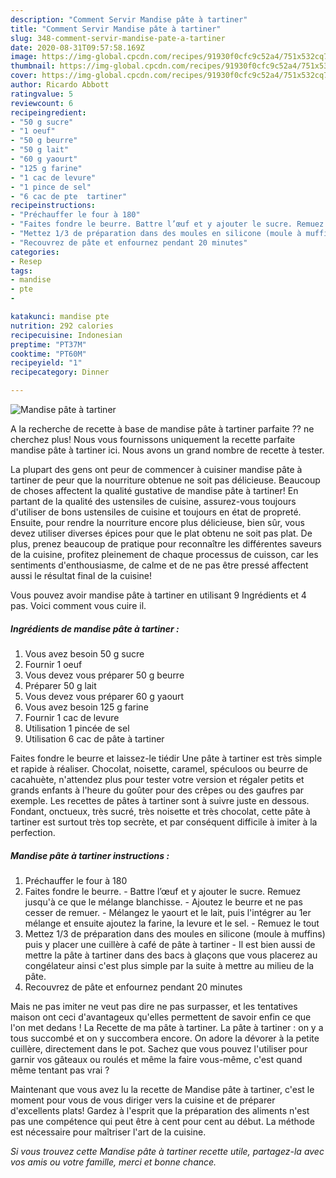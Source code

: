 ```yaml
---
description: "Comment Servir Mandise pâte à tartiner"
title: "Comment Servir Mandise pâte à tartiner"
slug: 348-comment-servir-mandise-pate-a-tartiner
date: 2020-08-31T09:57:58.169Z
image: https://img-global.cpcdn.com/recipes/91930f0cfc9c52a4/751x532cq70/mandise-pate-a-tartiner-photo-principale-de-la-recette.jpg
thumbnail: https://img-global.cpcdn.com/recipes/91930f0cfc9c52a4/751x532cq70/mandise-pate-a-tartiner-photo-principale-de-la-recette.jpg
cover: https://img-global.cpcdn.com/recipes/91930f0cfc9c52a4/751x532cq70/mandise-pate-a-tartiner-photo-principale-de-la-recette.jpg
author: Ricardo Abbott
ratingvalue: 5
reviewcount: 6
recipeingredient:
- "50 g sucre"
- "1 oeuf"
- "50 g beurre"
- "50 g lait"
- "60 g yaourt"
- "125 g farine"
- "1 cac de levure"
- "1 pince de sel"
- "6 cac de pte  tartiner"
recipeinstructions:
- "Préchauffer le four à 180"
- "Faites fondre le beurre. Battre l’œuf et y ajouter le sucre. Remuez jusqu&#39;à ce que le mélange blanchisse. Ajoutez le beurre et ne pas cesser de remuer. Mélangez le yaourt et le lait, puis l&#39;intégrer au 1er mélange et ensuite ajoutez la farine, la levure et le sel. Remuez le tout"
- "Mettez 1/3 de préparation dans des moules en silicone (moule à muffins) puis y placer une cuillère à café de pâte à tartiner Il est bien aussi de mettre la pâte à tartiner dans des bacs à glaçons que vous placerez au congélateur ainsi c&#39;est plus simple par la suite à mettre au milieu de la pâte."
- "Recouvrez de pâte et enfournez pendant 20 minutes"
categories:
- Resep
tags:
- mandise
- pte
- 

katakunci: mandise pte  
nutrition: 292 calories
recipecuisine: Indonesian
preptime: "PT37M"
cooktime: "PT60M"
recipeyield: "1"
recipecategory: Dinner

---
```



![Mandise pâte à tartiner](https://img-global.cpcdn.com/recipes/91930f0cfc9c52a4/751x532cq70/mandise-pate-a-tartiner-photo-principale-de-la-recette.jpg)

A la recherche de recette à base de mandise pâte à tartiner parfaite ?? ne cherchez plus! Nous vous fournissons uniquement la recette parfaite mandise pâte à tartiner ici. Nous avons un grand nombre de recette à tester.

La plupart des gens ont peur de commencer à cuisiner mandise pâte à tartiner de peur que la nourriture obtenue ne soit pas délicieuse. Beaucoup de choses affectent la qualité gustative de mandise pâte à tartiner! En partant de la qualité des ustensiles de cuisine, assurez-vous toujours d'utiliser de bons ustensiles de cuisine et toujours en état de propreté. Ensuite, pour rendre la nourriture encore plus délicieuse, bien sûr, vous devez utiliser diverses épices pour que le plat obtenu ne soit pas plat. De plus, prenez beaucoup de pratique pour reconnaître les différentes saveurs de la cuisine, profitez pleinement de chaque processus de cuisson, car les sentiments d'enthousiasme, de calme et de ne pas être pressé affectent aussi le résultat final de la cuisine!

<!--inarticleads1-->

Vous pouvez avoir mandise pâte à tartiner en utilisant 9 Ingrédients et 4 pas. Voici comment vous cuire il.

##### Ingrédients de mandise pâte à tartiner :

1. Vous avez besoin 50 g sucre
1. Fournir 1 oeuf
1. Vous devez vous préparer 50 g beurre
1. Préparer 50 g lait
1. Vous devez vous préparer 60 g yaourt
1. Vous avez besoin 125 g farine
1. Fournir 1 cac de levure
1. Utilisation 1 pincée de sel
1. Utilisation 6 cac de pâte à tartiner


Faites fondre le beurre et laissez-le tiédir Une pâte à tartiner est très simple et rapide à réaliser. Chocolat, noisette, caramel, spéculoos ou beurre de cacahuète, n&#39;attendez plus pour tester votre version et régaler petits et grands enfants à l&#39;heure du goûter pour des crêpes ou des gaufres par exemple. Les recettes de pâtes à tartiner sont à suivre juste en dessous. Fondant, onctueux, très sucré, très noisette et très chocolat, cette pâte à tartiner est surtout très top secrète, et par conséquent difficile à imiter à la perfection. 

<!--inarticleads2-->

##### Mandise pâte à tartiner instructions :

1. Préchauffer le four à 180
1. Faites fondre le beurre. - Battre l’œuf et y ajouter le sucre. Remuez jusqu&#39;à ce que le mélange blanchisse. - Ajoutez le beurre et ne pas cesser de remuer. - Mélangez le yaourt et le lait, puis l&#39;intégrer au 1er mélange et ensuite ajoutez la farine, la levure et le sel. - Remuez le tout
1. Mettez 1/3 de préparation dans des moules en silicone (moule à muffins) puis y placer une cuillère à café de pâte à tartiner - Il est bien aussi de mettre la pâte à tartiner dans des bacs à glaçons que vous placerez au congélateur ainsi c&#39;est plus simple par la suite à mettre au milieu de la pâte.
1. Recouvrez de pâte et enfournez pendant 20 minutes


Mais ne pas imiter ne veut pas dire ne pas surpasser, et les tentatives maison ont ceci d&#39;avantageux qu&#39;elles permettent de savoir enfin ce que l&#39;on met dedans ! La Recette de ma pâte à tartiner. La pâte à tartiner : on y a tous succombé et on y succombera encore. On adore la dévorer à la petite cuillère, directement dans le pot. Sachez que vous pouvez l&#39;utiliser pour garnir vos gâteaux ou roulés et même la faire vous-même, c&#39;est quand même tentant pas vrai ? 

<!--inarticleads1-->

<p>
Maintenant que vous avez lu la recette de Mandise pâte à tartiner, c'est le moment pour vous de vous diriger vers la cuisine et de préparer d'excellents plats! Gardez à l'esprit que la préparation des aliments n'est pas une compétence qui peut être à cent pour cent au début. La méthode est nécessaire pour maîtriser l'art de la cuisine.
</p>

<p>
<i>Si vous trouvez cette Mandise pâte à tartiner recette utile, partagez-la avec vos amis ou votre famille, merci et bonne chance.</i>
</p>

